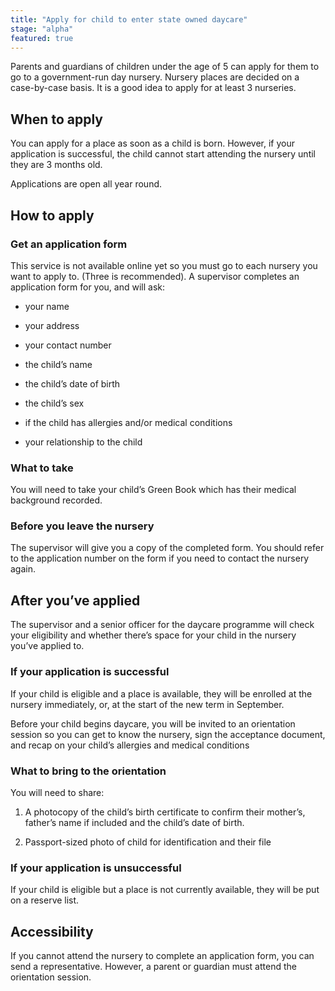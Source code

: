 ```yaml
---
title: "Apply for child to enter state owned daycare"
stage: "alpha"
featured: true
---
```


Parents and guardians of children under the age of 5 can apply for them to go to a government-run day nursery. Nursery places are decided on a case-by-case basis. It is a good idea to apply for at least 3 nurseries.

## When to apply

You can apply for a place as soon as a child is born. However, if your application is successful, the child cannot start attending the nursery until they are 3 months old. 

Applications are open all year round. 

## How to apply

### Get an application form

This service is not available online yet so you must go to each nursery you want to apply to. (Three is recommended). A supervisor completes an application form for you, and will ask:

- your name 

- your address

- your contact number

- the child’s name

- the child’s date of birth

- the child’s sex

- if the child has allergies and/or medical conditions 

- your relationship to the child

### What to take

You will need to take your child’s Green Book which has their medical background recorded.

### Before you leave the nursery

The supervisor will give you a copy of the completed form. You should refer to the application number on the form if you need to contact the nursery again.

## After you’ve applied

The supervisor and a senior officer for the daycare programme will check your eligibility and whether there’s space for your child in the nursery you’ve applied to.

### If your application is successful

If your child is eligible and a place is available, they will be enrolled at the nursery immediately, or, at the start of the new term in September.

Before your child begins daycare, you will be invited to an orientation session so you can get to know the nursery, sign the acceptance document, and recap on your child’s allergies and medical conditions

### What to bring to the orientation

You will need to share:

1. A photocopy of the child’s birth certificate to confirm their mother’s, father’s name if included and the child’s date of birth.

2. Passport-sized photo of child for identification and their file

### If your application is unsuccessful

If your child is eligible but a place is not currently available, they will be put on a reserve list.

## Accessibility

If you cannot attend the nursery to complete an application form, you can send a representative. However, a parent or guardian must attend the orientation session.
